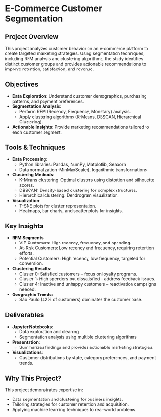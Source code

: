 # E-Commerce Customer Segmentation

## Project Overview
This project analyzes customer behavior on an e-commerce platform to create targeted marketing strategies. Using segmentation techniques, including RFM analysis and clustering algorithms, the study identifies distinct customer groups and provides actionable recommendations to improve retention, satisfaction, and revenue.

## Objectives
- **Data Exploration**: Understand customer demographics, purchasing patterns, and payment preferences.
- **Segmentation Analysis**:
  - Perform RFM (Recency, Frequency, Monetary) analysis.
  - Apply clustering algorithms (K-Means, DBSCAN, Hierarchical Clustering).
- **Actionable Insights**: Provide marketing recommendations tailored to each customer segment.

## Tools & Techniques
- **Data Processing**:
  - Python libraries: Pandas, NumPy, Matplotlib, Seaborn
  - Data normalization (MinMaxScaler), logarithmic transformations
- **Clustering Methods**:
  - K-Means clustering: Optimal clusters using distortion and silhouette scores.
  - DBSCAN: Density-based clustering for complex structures.
  - Hierarchical clustering: Dendrogram visualization.
- **Visualization**:
  - T-SNE plots for cluster representation.
  - Heatmaps, bar charts, and scatter plots for insights.

## Key Insights
- **RFM Segments**:
  - VIP Customers: High recency, frequency, and spending.
  - At-Risk Customers: Low recency and frequency, requiring retention efforts.
  - Potential Customers: High recency, low frequency, targeted for conversion.
- **Clustering Results**:
  - Cluster 0: Satisfied customers – focus on loyalty programs.
  - Cluster 1: High spenders but dissatisfied – address feedback issues.
  - Cluster 4: Inactive and unhappy customers – reactivation campaigns needed.
- **Geographic Trends**:
  - São Paulo (42% of customers) dominates the customer base.

## Deliverables
- **Jupyter Notebooks**:
  - Data exploration and cleaning
  - Segmentation analysis using multiple clustering algorithms
- **Presentation**:
  - Summarizes findings and provides actionable marketing strategies.
- **Visualizations**:
  - Customer distributions by state, category preferences, and payment trends.

## Why This Project?
This project demonstrates expertise in:
- Data segmentation and clustering for business insights.
- Tailoring strategies for customer retention and acquisition.
- Applying machine learning techniques to real-world problems.
